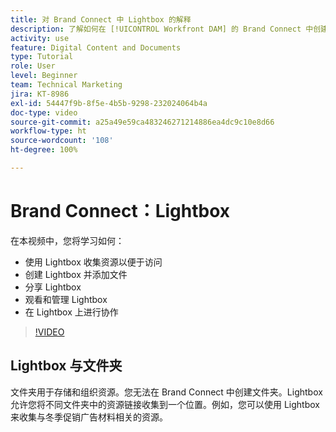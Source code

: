 ```yaml
---
title: 对 Brand Connect 中 Lightbox 的解释
description: 了解如何在 [!UICONTROL Workfront DAM] 的 Brand Connect 中创建、使用、管理和共享 Lightbox 以及在其中进行协作。
activity: use
feature: Digital Content and Documents
type: Tutorial
role: User
level: Beginner
team: Technical Marketing
jira: KT-8986
exl-id: 54447f9b-8f5e-4b5b-9298-232024064b4a
doc-type: video
source-git-commit: a25a49e59ca483246271214886ea4dc9c10e8d66
workflow-type: ht
source-wordcount: '108'
ht-degree: 100%

---
```


# Brand Connect：Lightbox

在本视频中，您将学习如何：

* 使用 Lightbox 收集资源以便于访问
* 创建 Lightbox 并添加文件
* 分享 Lightbox
* 观看和管理 Lightbox
* 在 Lightbox 上进行协作

>[!VIDEO](https://video.tv.adobe.com/v/335248/?quality=12&learn=on)

## Lightbox 与文件夹

文件夹用于存储和组织资源。您无法在 Brand Connect 中创建文件夹。Lightbox 允许您将不同文件夹中的资源链接收集到一个位置。例如，您可以使用 Lightbox 来收集与冬季促销广告材料相关的资源。
